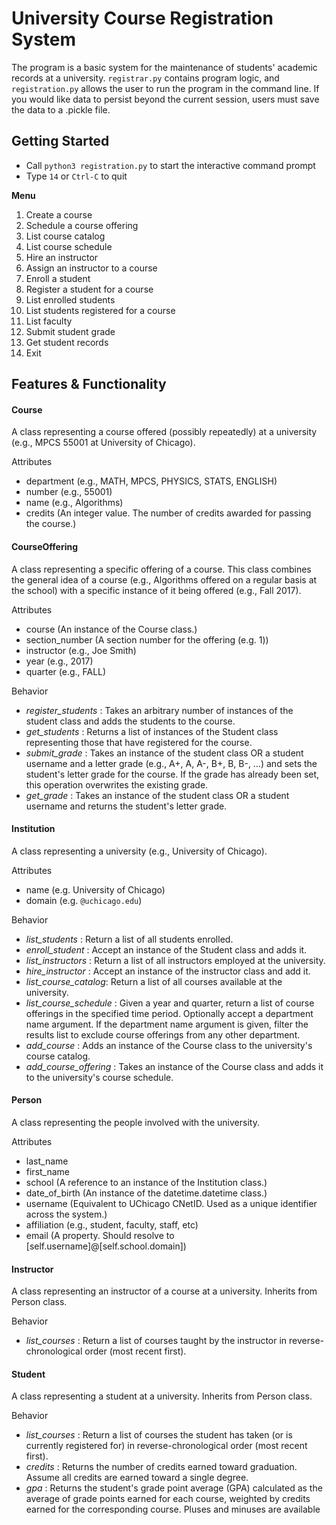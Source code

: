 # University Course Registration System

The program is a basic system for the maintenance of students' academic records at a university. `registrar.py` contains program logic, and `registration.py` allows the user to run the program in the command line. If you would like data to persist beyond the current session, users must save the data to a .pickle file. 

## Getting Started 

- Call `python3 registration.py` to start the interactive command prompt
- Type `14` or `Ctrl-C` to quit

**Menu**  
1. Create a course  
2. Schedule a course offering
3. List course catalog 
4. List course schedule
5. Hire an instructor
6. Assign an instructor to a course
7. Enroll a student
8. Register a student for a course
9. List enrolled students
10. List students registered for a course
11. List faculty
12. Submit student grade
13. Get student records
14. Exit

## Features & Functionality  

#### Course  
A class representing a course offered (possibly repeatedly) at a university (e.g., MPCS 55001 at University of Chicago).  
  
Attributes
- department (e.g., MATH, MPCS, PHYSICS, STATS, ENGLISH)
- number (e.g., 55001)
- name (e.g., Algorithms)
- credits (An integer value. The number of credits awarded for passing the course.)

#### CourseOffering 
A class representing a specific offering of a course. This class combines the general idea of a course (e.g., Algorithms offered on a regular basis at the school) with a specific instance of it being offered (e.g., Fall 2017).    

Attributes  
- course (An instance of the Course class.)
- section_number (A section number for the offering (e.g. 1))
- instructor (e.g., Joe Smith)
- year (e.g., 2017)
- quarter (e.g., FALL)

Behavior    
- _register_students_ : Takes an arbitrary number of instances of the student class and adds the students to the course.
- _get_students_ : Returns a list of instances of the Student class representing those that have registered for the course.
- _submit_grade_ : Takes an instance of the student class OR a student username and a letter grade (e.g., A+, A, A-, B+, B, B-, …) and sets the student's letter grade for the course. If the grade has already been set, this operation overwrites the existing grade.  
- _get_grade_ : Takes an instance of the student class OR a student username and returns the student's letter grade.

#### Institution  
A class representing a university (e.g., University of Chicago).  

Attributes
- name (e.g. University of Chicago)
- domain (e.g. `@uchicago.edu`)

Behavior  
- _list_students_ : Return a list of all students enrolled.
- _enroll_student_ : Accept an instance of the Student class and adds it.
- _list_instructors_ : Return a list of all instructors employed at the university.
- _hire_instructor_ : Accept an instance of the instructor class and add it.
- _list_course_catalog_: Return a list of all courses available at the university.
- _list_course_schedule_ : Given a year and quarter, return a list of course offerings in the specified time period.  Optionally accept a department name argument. If the department name argument is given, filter the results list to exclude course offerings from any other department.
- _add_course_ : Adds an instance of the Course class to the university's course catalog.
- _add_course_offering_ : Takes an instance of the Course class and adds it to the university's course schedule.

#### Person  
A class representing the people involved with the university.    
  
Attributes
- last_name
- first_name
- school (A reference to an instance of the Institution class.)
- date_of_birth (An instance of the datetime.datetime class.)
- username (Equivalent to UChicago CNetID. Used as a unique identifier across the system.)
- affiliation (e.g., student, faculty, staff, etc)
- email (A property. Should resolve to [self.username]@[self.school.domain])

#### Instructor
A class representing an instructor of a course at a university. Inherits from Person class.  

Behavior  
- _list_courses_ : Return a list of courses taught by the instructor in reverse-chronological order (most recent first).

#### Student  
A class representing a student at a university. Inherits from Person class.

Behavior  
- _list_courses_ : Return a list of courses the student has taken (or is currently registered for) in reverse-chronological order (most recent first).
- _credits_ : Returns the number of credits earned toward graduation. Assume all credits are earned toward a single degree.
- _gpa_ : Returns the student's grade point average (GPA) calculated as the average of grade points earned for each course, weighted by credits earned for the corresponding course. Pluses and minuses are available  
